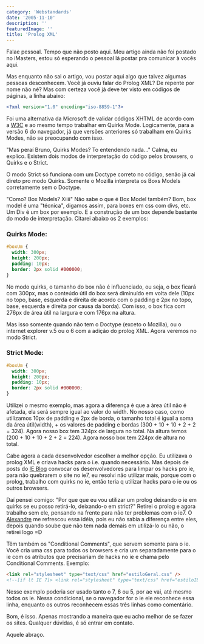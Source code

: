 ```yaml
---
category: 'Webstandards'
date: '2005-11-10'
description: ''
featuredImage: ''
title: 'Prolog XML'
---
```


Falae pessoal. Tempo que não posto aqui. Meu artigo ainda não foi postado no iMasters, estou só esperando o pessoal lá postar pra comunicar à vocês aqui.

Mas enquanto não sai o artigo, vou postar aqui algo que talvez algumas pessoas desconhecem. Você já ouviu falar do Prolog XML? De repente por nome não né? Mas com certeza você já deve ter visto em códigos de páginas, a linha abaixo:

```xml
<?xml version="1.0" encoding="iso-8859-1"?>
```

Foi uma alternativa da Microsoft de validar códigos XHTML de acordo com a [W3C](http://www.w3.org 'Visitar site da W3C [Este link abre em uma nova janela]') e ao mesmo tempo trabalhar em Quirks Mode. Logicamente, para a versão 6 do navegador, já que versões anteriores só trabalham em Quirks Modes, não se preocupando com isso.

"Mas peraí Bruno, Quirks Modes? To entendendo nada..." Calma, eu explico. Existem dois modos de interpretação do código pelos browsers, o Quirks e o Strict.

O modo Strict só funciona com um Doctype correto no código, senão já cai direto pro modo Quirks. Somente o Mozilla interpreta os Boxs Models corretamente sem o Doctype.

"Como? Box Models? Xiiii" Não sabe o que é Box Model também? Bom, box model é uma "técnica", digamos assim, para boxes em css com divs, etc. Um Div é um box por exemplo. E a construção de um box depende bastante do modo de interpretação. Citarei abaixo os 2 exemplos:

### Quirks Mode:

```css
#boxUm {
  width: 300px;
  height: 200px;
  padding: 10px;
  border: 2px solid #000000;
}
```

No modo quirks, o tamanho do box não é influenciado, ou seja, o box ficará com 300px, mas o conteúdo útil do box será diminuído em volta dele (10px no topo, base, esquerda e direita de acordo com o padding e 2px no topo, base, esquerda e direita por causa da borda). Com isso, o box fica com 276px de área útil na largura e com 176px na altura.

Mas isso somente quando não tem o Doctype (exceto o Mozilla), ou o internet explorer v.5 ou o 6 com a adição do prolog XML. Agora veremos no modo Strict.

### Strict Mode:

```css
#boxUm {
  width: 300px;
  height: 200px;
  padding: 10px;
  border: 2px solid #000000;
}
```

Utilizei o mesmo exemplo, mas agora a diferença é que a área útil não é afetada, ela será sempre igual ao valor do width. No nosso caso, como utilizamos 10px de padding e 2px de borda, o tamanho total é igual a soma da área útil(width), + os valores de padding e bordas (300 + 10 + 10 + 2 + 2 = 324). Agora nosso box tem 324px de largura no total. Na altura temos (200 + 10 + 10 + 2 + 2 = 224). Agora nosso box tem 224px de altura no total.

Cabe agora a cada desenvolvedor escolher a melhor opção. Eu utilizava o prolog XML e criava hacks para o i.e. quando necessário. Mas depois de posts do [IE Blog](http://blogs.msdn.com/ie/archive/2005/10/12/480242.aspx 'Visitar Blog I.E. [Este link abre em uma nova janela]') convocar os desenvolvedores para limpar os hacks pro ie, para não quebrarem o site no ie7, eu resolvi não utilizar mais, porque com o prolog, trabalho com quirks no ie, então teria q utilizar hacks para o ie ou os outros browsers.

Daí pensei comigo: "Por que que eu vou utilizar um prolog deixando o ie em quirks se eu posso retirá-lo, deixando-o em strict?" Retirei o prolog e agora trabalho sem ele, pensando na frente para não ter problemas com o ie7. O [Alexandre](http://www.google.com/search?hl=en&q=%22Alexandre+Gomes+Gaigalas%22 'Ver mais sobre o Alexandre [Este link abre em uma nova janela]') me refrescou essa idéia, pois eu não sabia a diferença entre eles, depois quando soube que não tem nada demais em utilizá-lo ou não, o retirei logo =D

Têm também os "Conditional Comments", que servem somente para o ie. Você cria uma css para todos os browsers e cria um separadamente para o ie com os atributos que precisariam de hacks no ie e chama pelo Conditional Comments. Exemplo:

```html
<link rel="stylesheet" type="text/css" href="estiloGeral.css" />
<!--[if lt IE 7]> <link rel="stylesheet" type="text/css" href="estiloIE.css" /> < ![endif]-->
```

Nesse exemplo poderia ser usado tanto o 7, 6 ou 5, por ae vai, até mesmo todos os ie. Nessa condicional, se o navegador for o ie ele reconhece essa linha, enquanto os outros reconhecem essas três linhas como comentário.

Bom, é isso. Apenas mostrando a maneira que eu acho melhor de se fazer os sites. Qualquer dúvidas, é só entrar em contato.

Aquele abraço.
